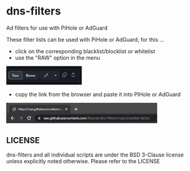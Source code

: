 # dns-filters
Ad filters for use with PiHole or AdGuard

These filter lists can be used with PiHole or AdGuard, for this ...
* click on the corresponding blacklist/blocklist or whitelist
* use the "RAW" option in the menu

<img src="images/dns-filters_screenshot_raw.jpg" alt="Telegram notification example" width="200px"/>

* copy the link from the browser and paste it into PIHole or AdGuard

<img src="images/dns-filters_screenshot_raw_link.jpg" alt="Telegram notification example" width="400px"/>

## LICENSE

dns-filters and all individual scripts are under the BSD 3-Clause license unless explicitly noted otherwise. Please refer to the LICENSE
